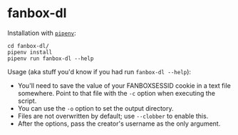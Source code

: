 # fanbox-dl

Installation with [`pipenv`](https://pipenv.pypa.io/en/latest/):
```
cd fanbox-dl/
pipenv install
pipenv run fanbox-dl --help
```

Usage (aka stuff you'd know if you had run `fanbox-dl --help`):
* You'll need to save the value of your FANBOXSESSID cookie in a text file somewhere. Point to that file with the `-c` option when executing the script.
* You can use the `-o` option to set the output directory.
* Files are not overwritten by default; use `--clobber` to enable this.
* After the options, pass the creator's username as the only argument.
